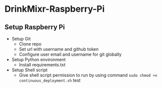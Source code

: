 # DrinkMixr-Raspberry-Pi

## Setup Raspberry Pi
- Setup Git
  - Clone repo
  - Set url with username and github token
  - Configure user email and username for git globally
- Setup Python environment
  - Install requirements.txt
- Setup Shell script
  - Give shell script permission to run by using command `sudo chmod +x continuous_deployment.sh`
test
